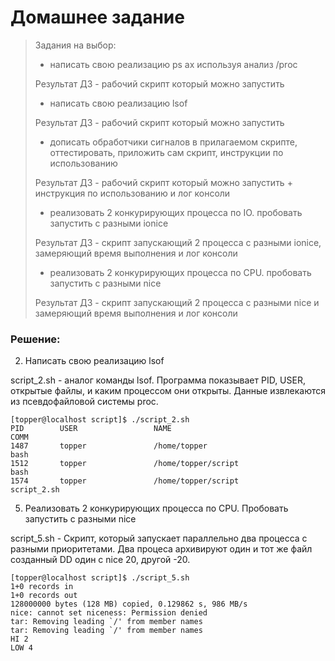 # Домашнее задание

> Задания на выбор:
> 
> * написать свою реализацию ps ax используя анализ /proc
> 
> Результат ДЗ - рабочий скрипт который можно запустить
> 
> * написать свою реализацию lsof
> 
> Результат ДЗ - рабочий скрипт который можно запустить
> 
> * дописать обработчики сигналов в прилагаемом скрипте, оттестировать, приложить сам скрипт, инструкции по использованию
> 
> Результат ДЗ - рабочий скрипт который можно запустить + инструкция по использованию и лог консоли
> 
> * реализовать 2 конкурирующих процесса по IO. пробовать запустить с разными ionice
> 
> Результат ДЗ - скрипт запускающий 2 процесса с разными ionice, замеряющий время выполнения и лог консоли
> 
> * реализовать 2 конкурирующих процесса по CPU. пробовать запустить с разными nice
> 
> Результат ДЗ - скрипт запускающий 2 процесса с разными nice и замеряющий время выполнения и лог консоли

### Решение:

2. Написать свою реализацию lsof

script_2.sh - аналог команды lsof. Программа показывает PID, USER, открытые файлы, и каким процессом они открыты. Данные извлекаются из псевдофайловой системы proc.

```
[topper@localhost script]$ ./script_2.sh
PID        USER                 NAME                                      COMM
1487       topper               /home/topper                              bash
1512       topper               /home/topper/script                       bash
1574       topper               /home/topper/script                script_2.sh
```

5. Реализовать 2 конкурирующих процесса по CPU. Пробовать запустить с разными nice

script_5.sh - Скрипт, который запускает параллельно два процесса с разными приоритетами. 
Два процеса архивируют один и тот же файл созданный DD один с nice 20, другой -20.

```
[topper@localhost script]$ ./script_5.sh
1+0 records in
1+0 records out
128000000 bytes (128 MB) copied, 0.129862 s, 986 MB/s
nice: cannot set niceness: Permission denied
tar: Removing leading `/' from member names
tar: Removing leading `/' from member names
HI 2
LOW 4
```


